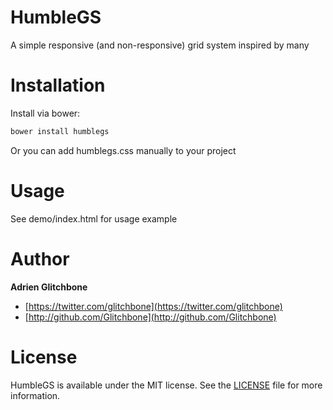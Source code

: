 HumbleGS
=========

A simple responsive (and non-responsive) grid system inspired by many

Installation
============

Install via bower:

```sh
bower install humblegs
```

Or you can add humblegs.css manually to your project

Usage
=====

See demo/index.html for usage example

Author
======

**Adrien Glitchbone**

+ [https://twitter.com/glitchbone](https://twitter.com/glitchbone)
+ [http://github.com/Glitchbone](http://github.com/Glitchbone)

License
=======

HumbleGS is available under the MIT license. See the [LICENSE](LICENSE) file for more information.  